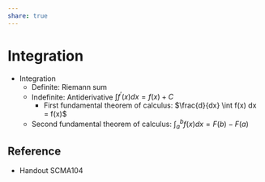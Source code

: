 ```yaml
---
share: true
---
```


# Integration

- Integration
	- Definite: Riemann sum
	- Indefinite: Antiderivative $\int f^{\prime}(x) dx = f(x) + C$
		- First fundamental theorem of calculus: $\frac{d}{dx} \int f(x) dx = f(x)$
	- Second fundamental theorem of calculus: $\int_{a}^{b}f(x)dx = F(b)-F(a)$
## Reference

- Handout SCMA104
